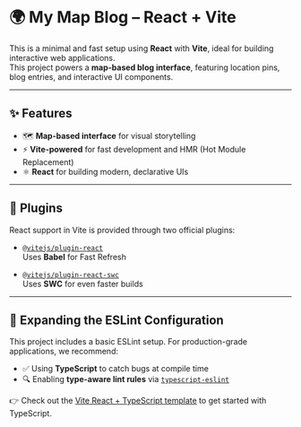 # 🌍 My Map Blog – React + Vite

This is a minimal and fast setup using **React** with **Vite**, ideal for building interactive web applications.  
This project powers a **map-based blog interface**, featuring location pins, blog entries, and interactive UI components.

---

## ✨ Features

- 🗺️ **Map-based interface** for visual storytelling  
- ⚡ **Vite-powered** for fast development and HMR (Hot Module Replacement)  
- ⚛️ **React** for building modern, declarative UIs  

---

## 🔌 Plugins

React support in Vite is provided through two official plugins:

- [`@vitejs/plugin-react`](https://github.com/vitejs/vite-plugin-react/blob/main/packages/plugin-react/README.md)  
  Uses **Babel** for Fast Refresh

- [`@vitejs/plugin-react-swc`](https://github.com/vitejs/vite-plugin-react-swc)  
  Uses **SWC** for even faster builds

---

## 🧹 Expanding the ESLint Configuration

This project includes a basic ESLint setup. For production-grade applications, we recommend:

- ✅ Using **TypeScript** to catch bugs at compile time  
- 🔍 Enabling **type-aware lint rules** via [`typescript-eslint`](https://typescript-eslint.io)

👉 Check out the [Vite React + TypeScript template](https://github.com/vitejs/vite/tree/main/packages/create-vite/template-react-ts) to get started with TypeScript.
